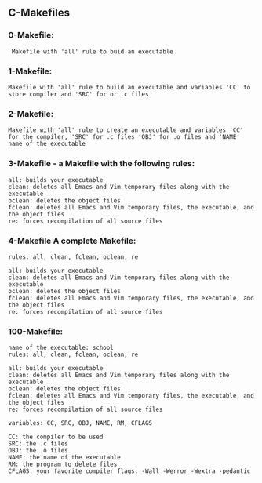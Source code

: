 ## C-Makefiles

 ### 0-Makefile:
 
     Makefile with 'all' rule to buid an executable
     
 ### 1-Makefile:
 
    Makefile with 'all' rule to build an executable and variables 'CC' to store compiler and 'SRC' for or .c files
    
  ### 2-Makefile:
  
    Makefile with 'all' rule to create an executable and variables 'CC' for the compiler, 'SRC' for .c files 'OBJ' for .o files and 'NAME' name of the executable
    
  ### 3-Makefile - a Makefile with the following rules:
  
    
    all: builds your executable
    clean: deletes all Emacs and Vim temporary files along with the executable
    oclean: deletes the object files
    fclean: deletes all Emacs and Vim temporary files, the executable, and the object files
    re: forces recompilation of all source files

  ### 4-Makefile A complete Makefile:
  
    rules: all, clean, fclean, oclean, re

    all: builds your executable
    clean: deletes all Emacs and Vim temporary files along with the executable
    oclean: deletes the object files
    fclean: deletes all Emacs and Vim temporary files, the executable, and the object files
    re: forces recompilation of all source files

  ### 100-Makefile:
  
    name of the executable: school
    rules: all, clean, fclean, oclean, re

    all: builds your executable
    clean: deletes all Emacs and Vim temporary files along with the executable
    oclean: deletes the object files
    fclean: deletes all Emacs and Vim temporary files, the executable, and the object files
    re: forces recompilation of all source files

    variables: CC, SRC, OBJ, NAME, RM, CFLAGS

    CC: the compiler to be used
    SRC: the .c files
    OBJ: the .o files
    NAME: the name of the executable
    RM: the program to delete files
    CFLAGS: your favorite compiler flags: -Wall -Werror -Wextra -pedantic


    
    
   
